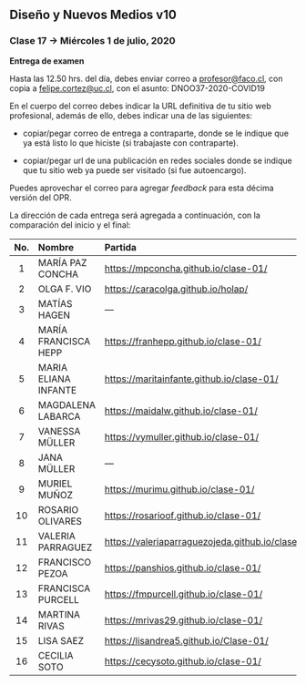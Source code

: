 ## Diseño y Nuevos Medios v10 

### Clase 17 → Miércoles 1 de julio, 2020

**Entrega de examen**

Hasta las 12.50 hrs. del día, debes enviar correo a profesor@faco.cl, con copia a felipe.cortez@uc.cl, con el asunto: DNOO37-2020-COVID19

En el cuerpo del correo debes indicar la URL definitiva de tu sitio web profesional, además de ello, debes indicar una de las siguientes: 

- copiar/pegar correo de entrega a contraparte, donde se le indique que ya está listo lo que hiciste (si trabajaste con contraparte).

- copiar/pegar url de una publicación en redes sociales donde se indique que tu sitio web ya puede ser visitado (si fue autoencargo).

Puedes aprovechar el correo para agregar *feedback* para esta décima versión del OPR.

La dirección de cada entrega será agregada a continuación, con la comparación del inicio y el final:


| No.   | Nombre        | Partida                   | Llegada              |
|:-----:|:--------------|:--------------------------|:---------------------|
| 1 | MARÍA PAZ CONCHA  | https://mpconcha.github.io/clase-01/    | Pendiente |
| 2 | OLGA F. VIO       | https://caracolga.github.io/holap/  | Pendiente |
| 3 | MATÍAS HAGEN      | —                     | Pendiente |
| 4 | MARÍA FRANCISCA HEPP  | https://franhepp.github.io/clase-01/    | Pendiente |
| 5 | MARIA ELIANA INFANTE  | https://maritainfante.github.io/clase-01/ | Pendiente |  
| 6 | MAGDALENA LABARCA   | https://maidalw.github.io/clase-01/   | Pendiente |
| 7  | VANESSA MÜLLER    | https://vymuller.github.io/clase-01/    | Pendiente |
| 8  | JANA MÜLLER     | —                     | Pendiente |
| 9  | MURIEL MUÑOZ      | https://murimu.github.io/clase-01/    | Pendiente |
| 10  | ROSARIO OLIVARES    | https://rosarioof.github.io/clase-01/   | Pendiente |
| 11  | VALERIA PARRAGUEZ   | https://valeriaparraguezojeda.github.io/clase1/ | Pendiente |
| 12  | FRANCISCO PEZOA   | https://panshios.github.io/clase-01/    | Pendiente |
| 13  | FRANCISCA PURCELL   | https://fmpurcell.github.io/clase-01/   | Pendiente |
| 14  | MARTINA RIVAS     | https://mrivas29.github.io/clase-01/    | Pendiente |
| 15  | LISA SAEZ       | https://lisandrea5.github.io/Clase-01/      | Pendiente |
| 16  | CECILIA SOTO      | https://cecysoto.github.io/clase-01/    | Pendiente |

